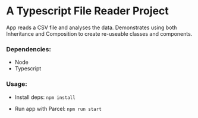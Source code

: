 # A Typescript File Reader Project

App reads a CSV file and analyses the data.
Demonstrates using both Inheritance and Composition to create re-useable classes and components.

### Dependencies:

- Node
- Typescript

### Usage:

- Install deps: `npm install`

- Run app with Parcel: `npm run start`
